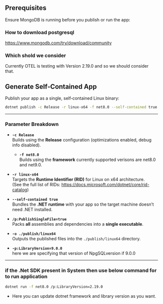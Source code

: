 ## Prerequisites

Ensure MongoDB is running before you publish or run the app:

### How to download postgresql
https://www.mongodb.com/try/download/community


### Which shold we consider 
Currently OTEL is testing with Version 2.19.0 and so we should consider that.

## Generate Self‑Contained App

Publish your app as a single, self‑contained Linux binary:

```bash
dotnet publish -c Release -r linux-x64 -f net8.0 --self-contained true /p:PublishSingleFile=true -o ./publish/linux64 -p:LibraryVersion=2.19.0
```

---

### Parameter Breakdown

- **`-c Release`**  
  Builds using the **Release** configuration (optimizations enabled, debug info disabled).
  
  - **`-f net8.0`**  
  Builds using the **framework** currently supported verisons are net8.0 and net9.0.

- **`-r linux-x64`**  
  Targets the **Runtime Identifier (RID)** for Linux on x64 architecture.  
  (See the full list of RIDs: https://docs.microsoft.com/dotnet/core/rid-catalog)

- **`--self-contained true`**  
  Bundles the **.NET runtime** with your app so the target machine doesn’t need .NET installed.

- **`/p:PublishSingleFile=true`**  
  Packs **all** assemblies and dependencies into a **single executable**.

- **`-o ./publish/linux64`**  
  Outputs the published files into the `./publish/linux64` directory.

- **`-p:LibraryVersion=9.0.0`**  
  here we are specifying that version of NpgSQLversion if 9.0.0

---

### if the .Net SDK present in System then use below command for to run application 

```bash
dotnet run -f net8.0 /p:LibraryVersion=2.19.0
```

- Here you can update dotnet framework and library version as you want.
```	
